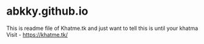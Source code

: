 # abkky.github.io

This is readme file of Khatme.tk and just want to tell this is until your khatma
Visit - https://khatme.tk/
